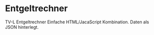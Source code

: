 # Entgeltrechner
TV-L Entgeltrechner
Einfache HTML/JacaScript Kombination. Daten als JSON hinterlegt.